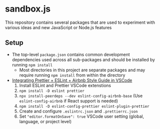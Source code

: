 # sandbox.js
This repository contains several packages that are used to experiment with various ideas and new JavaScript or Node.js features

## Setup
+ The top-level `package.json` contains common development dependencies used across all sub-packages and should be installed by running `npm install`
  - Most directories in this project are separate packages and may require running `npm install` from within the directory
+ [Integrating Prettier + ESLint + Airbnb Style Guide in VSCode](https://blog.echobind.com/integrating-prettier-eslint-airbnb-style-guide-in-vscode-47f07b5d7d6a)
  1. Install ESLint and Prettier VSCode extenstions
  1. `npm install -D eslint prettier`
  1. `npx install-peerdeps --dev eslint-config-airbnb-base` (Use `eslint-config-airbnb` if React support is needed)
  1. `npm install -D eslint-config-prettier eslint-plugin-prettier`
  1. Create and configure `.eslintrc.json` and `.prettierrc.json`
  1. Set `"editor.formatOnSave": true` VSCode user setting (global, language, or project level)

